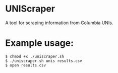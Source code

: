 # UNIScraper

A tool for scraping information from Columbia UNIs.

# Example usage:
    $ chmod +x ./uniscraper.sh
    $ ./uniscraper.sh unis results.csv
    $ open results.csv
